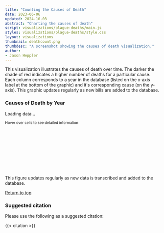```yaml
---
title: "Counting the Causes of Death"
date: 2023-06-06
updated: 2024-10-03
abstract: "Charting the causes of death"
script: visualizations/plague-deaths/main.js
styles: visualizations/plague-deaths/style.css
layout: visualizations
thumbnail: deathcount.png
thumbdesc: "A screenshot showing the causes of death visualization."
author:
- Jason Heppler
---
```


This visualization illustrates the causes of death over time. The darker the shade of red indicates a higher number of deaths for a particular cause. Each column corresponds to a year in the database (listed on the x-axis label at the bottom of the graphic) and it's corresponding cause (on the y-axis). This graphic updates regularly as new bills are added to the database.

<div id="row">
    <h3>Causes of Death by Year</h3>
    <div class="loading_chart">Loading data...</div>
    <p class="text-gray-600 mb-2 italic"><small>Hover over cells to see detailed information</small></p>
    <svg id="chart"></svg>
    <figcaption>This figure updates regularly as new data is transcribed and added to the database.</figcaption>
    <p><a href="#top">Return to top</a></p>
</div>

### Suggested citation

Please use the following as a suggested citation:

{{< citation >}}
